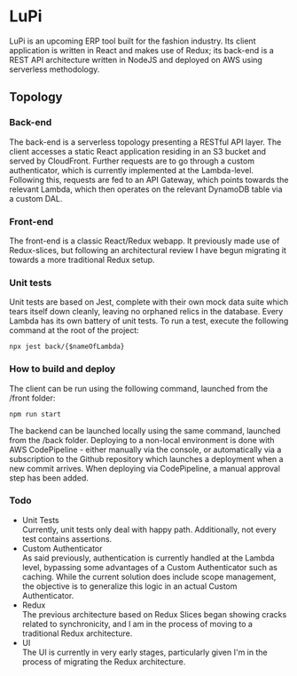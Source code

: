 # LuPi

LuPi is an upcoming ERP tool built for the fashion industry. Its client application is written in React and makes use of Redux; its back-end is a REST API architecture written in NodeJS and deployed on AWS using serverless methodology.

## Topology

### Back-end

The back-end is a serverless topology presenting a RESTful API layer. The client accesses a static React application residing in an S3 bucket and served by CloudFront. Further requests are to go through a custom authenticator, which is currently implemented at the Lambda-level. Following this, requests are fed to an API Gateway, which points towards the relevant Lambda, which then operates on the relevant DynamoDB table via a custom DAL.

### Front-end

The front-end is a classic React/Redux webapp. It previously made use of Redux-slices, but following an architectural review I have begun migrating it towards a more traditional Redux setup.

### Unit tests

Unit tests are based on Jest, complete with their own mock data suite which tears itself down cleanly, leaving no orphaned relics in the database. Every Lambda has its own battery of unit tests. To run a test, execute the following command at the root of the project:
```
npx jest back/{$nameOfLambda}
```

### How to build and deploy

The client can be run using the following command, launched from the /front folder:
```
npm run start
```
The backend can be launched locally using the same command, launched from the /back folder. Deploying to a non-local environment is done with AWS CodePipeline - either manually via the console, or automatically via a subscription to the Github repository which launches a deployment when a new commit arrives. When deploying via CodePipeline, a manual approval step has been added.

### Todo

* Unit Tests</br>
Currently, unit tests only deal with happy path. Additionally, not every test contains assertions.
* Custom Authenticator</br>
As said previously, authentication is currently handled at the Lambda level, bypassing some advantages of a Custom Authenticator such as caching. While the current solution does include scope management, the objective is to generalize this logic in an actual Custom Authenticator.
* Redux</br>
The previous architecture based on Redux Slices began showing cracks related to synchronicity, and I am in the process of moving to a traditional Redux architecture.
* UI</br>
The UI is currently in very early stages, particularly given I'm in the process of migrating the Redux architecture.